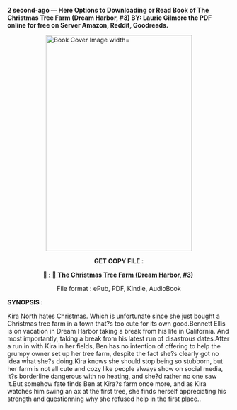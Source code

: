 <p><strong>2 second-ago &mdash; Here Options to Downloading or Read Book of The Christmas Tree Farm (Dream Harbor, #3) BY: Laurie Gilmore the PDF online for free on Server Amazon, Reddit, Goodreads.</strong></p><p><a href="https://uk.ebookarea.xyz/?book=206318178-the-christmas-tree-farm"><img style="display: block; margin-left: auto; margin-right: auto;" src="https://i.gr-assets.com/images/S/compressed.photo.goodreads.com/books/1710859344l/206318178.jpg" alt="Book Cover Image width=" width="330" height="488" /></a></p><p style="text-align: center;"><strong>GET COPY FILE :</strong></p><p style="text-align: center;"><strong><a href="https://uk.ebookarea.xyz/?book=206318178-the-christmas-tree-farm" target="_blank" rel="noopener">📢 : 🔗 The Christmas Tree Farm (Dream Harbor, #3)</a>&nbsp;</strong></p><p style="text-align: center;">File format : ePub, PDF, Kindle, AudioBook</p><p><strong>SYNOPSIS :</strong></p><p>Kira North hates Christmas. Which is unfortunate since she just bought a Christmas tree farm in a town that?s too cute for its own good.Bennett Ellis is on vacation in Dream Harbor taking a break from his life in California. And most importantly, taking a break from his latest run of disastrous dates.After a run in with Kira in her fields, Ben has no intention of offering to help the grumpy owner set up her tree farm, despite the fact she?s clearly got no idea what she?s doing.Kira knows she should stop being so stubborn, but her farm is not all cute and cozy like people always show on social media, it?s borderline dangerous with no heating, and she?d rather no one saw it.But somehow fate finds Ben at Kira?s farm once more, and as Kira watches him swing an ax at the first tree, she finds herself appreciating his strength and questionning why she refused help in the first place..</p>
